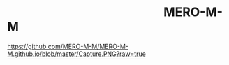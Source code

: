 #                                                       MERO-M-M
https://github.com/MERO-M-M/MERO-M-M.github.io/blob/master/Capture.PNG?raw=true
